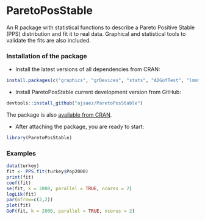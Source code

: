 # ParetoPosStable
An R package with statistical functions to describe a Pareto Positive Stable (PPS) distribution and fit it to real data. Graphical and statistical tools to validate the fits are also included.

### Installation of the package
* Install the latest versions of all dependencies from CRAN:
```r
install.packages(c("graphics", "grDevices", "stats", "ADGofTest", "lmom", "foreach", "doParallel", "parallel"))
```
* Install ParetoPosStable current development version from GitHub:
```r
devtools::install_github("ajsaez/ParetoPosStable")
```
The package is also [available from CRAN](https://cran.r-project.org/web/packages/ParetoPosStable/index.html).
* After attaching the package, you are ready to start:
```r
library(ParetoPosStable)
```
### Examples
```r
data(turkey)
fit <- PPS.fit(turkey$Pop2000)
print(fit)
coef(fit)
se(fit, k = 2000, parallel = TRUE, ncores = 2)
logLik(fit)
par(mfrow=c(2,2))
plot(fit)
GoF(fit, k = 2000, parallel = TRUE, ncores = 2)
```
